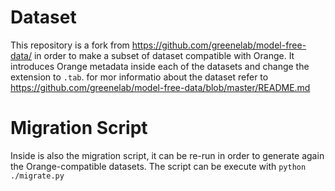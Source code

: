 # Dataset

This repository is a fork from https://github.com/greenelab/model-free-data/ in order to make a subset of dataset compatible with Orange. 
It introduces Orange  metadata inside each of the datasets and change the extension to  `.tab`. 
for mor informatio about the dataset refer to https://github.com/greenelab/model-free-data/blob/master/README.md

# Migration Script

Inside is also the migration script, it can be re-run in order to generate again the Orange-compatible datasets. 
The script can be execute with `python ./migrate.py`